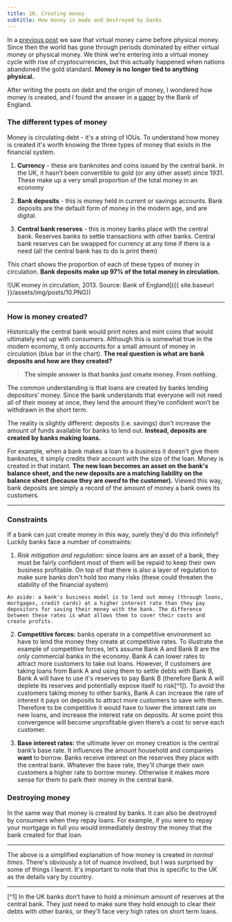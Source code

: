 ```yaml
---
title: 10. Creating money
subtitle: How money is made and destroyed by banks
---
```


In a [previous post](https://taariq.substack.com/p/7-debt-and-the-story-of-money) we saw that virtual money came before physical money. Since then the world has gone through periods dominated by either virtual money or physical money. We think we’re entering into a virtual money cycle with rise of cryptocurrencies, but this actually happened when nations abandoned the gold standard. __Money is no longer tied to anything physical.__

After writing the posts on debt and the origin of money, I wondered how money is created, and I found the answer in a [paper](https://www.bankofengland.co.uk/-/media/boe/files/quarterly-bulletin/2014/money-creation-in-the-modern-economy.pdf) by the Bank of England.

### The different types of money
Money is circulating debt - it's a string of IOUs. To understand how money is created it's worth knowing the three types of money that exists in the financial system.

1. __Currency__ - these are banknotes and coins issued by the central bank. In the UK, it hasn’t been convertible to gold (or any other asset) since 1931. These make up a very small proportion of the total money in an economy

2. __Bank deposits__ - this is money held in current or savings accounts. Bank deposits are the default form of money in the modern age, and are digital.

3. __Central bank reserves__ - this is money banks place with the central bank. Reserves banks to settle transactions with other banks. Central bank reserves can be swapped for currency at any time if there is a need (all the central bank has to do is print them)

This chart shows the proportion of each of these types of money in circulation. __Bank deposits make up 97% of the total money in circulation.__

![UK money in circulation, 2013. Source: Bank of England]({{ site.baseurl }}/assets/img/posts/10.PNG))

-----

### How is money created?
Historically the central bank would print notes and mint coins that would ultimately end up with consumers. Although this is somewhat true in the modern economy, it only accounts for a small amount of money in circulation (blue bar in the chart). __The real question is what are bank deposits and how are they created?__

> __The simple answer is that banks just create money. From nothing.__

The common understanding is that loans are created by banks lending depositors’ money. Since the bank understands that everyone will not need all of their money at once, they lend the amount they’re confident won’t be withdrawn in the short term.

The reality is slightly different: deposits (i.e. savings) don't increase the amount of funds available for banks to lend out. __Instead, deposits are created by banks making loans.__

For example, when a bank makes a loan to a business it doesn't give them banknotes, it simply credits their account with the size of the loan. Money is created in that instant. __The new loan becomes an asset on the bank's balance sheet, and the new deposits are a matching liability on the balance sheet (because they are _owed_ to the customer).__ Viewed this way, bank deposits are simply a record of the amount of money a bank owes its customers.

---

### Constraints
If a bank can just create money in this way, surely they'd do this infinitely? Luckily banks face a number of constraints:

1. _Risk mitigation and regulation:_ since loans are an asset of a bank, they must be fairly confident most of them will be repaid to keep their own business profitable. On top of that there is also a layer of regulation to make sure banks don't hold too many risks (these could threaten the stability of the financial system)

```
An aside: a bank's business model is to lend out money (through loans, mortgages, credit cards) at a higher interest rate than they pay depositors for saving their money with the bank. The difference between these rates is what allows them to cover their costs and create profits.
```

2. __Competitive forces:__ banks operate in a competitive environment so have to lend the money they create at competitive rates.
To illustrate the example of competitive forces, let’s assume Bank A and Bank B are the only commercial banks in the economy. Bank A can lower rates to attract more customers to take out loans. However, if customers are taking loans from Bank A and using them to settle debts with Bank B, Bank A will have to use it's reserves to pay Bank B (therefore Bank A will deplete its reserves and potentially expose itself to risk[^1]).
To avoid the customers taking money to other banks, Bank A can increase the rate of interest it pays on deposits to attract more customers to save with them. Therefore to be competitive it would have to lower the interest rate on new loans, and increase the interest rate on deposits. At some point this convergence will become unprofitable given there’s a cost to serve each customer.

3. __Base interest rates:__ the ultimate lever on money creation is the central bank’s base rate. It influences the amount household and companies __want__ to borrow.
Banks receive interest on the reserves they place with the central bank. Whatever the base rate, they'll charge their own customers a higher rate to borrow money. Otherwise it makes more sense for them to park their money in the central bank.

### Destroying money
In the same way that money is created by banks. It can also be destroyed by consumers when they repay loans. For example, if you were to repay your mortgage in full you would immediately destroy the money that the bank created for that loan.

----

The above is a simplified explanation of how money is created in _normal times_. There's obviously a lot of nuance involved, but I was surprised by some of things I learnt. It's important to note that this is specific to the UK as the details vary by country.

----

[^1] In the UK banks don’t have to hold a minimum amount of reserves at the central bank. They just need to make sure they hold enough to clear their debts with other banks, or they’ll face very high rates on short term loans.

